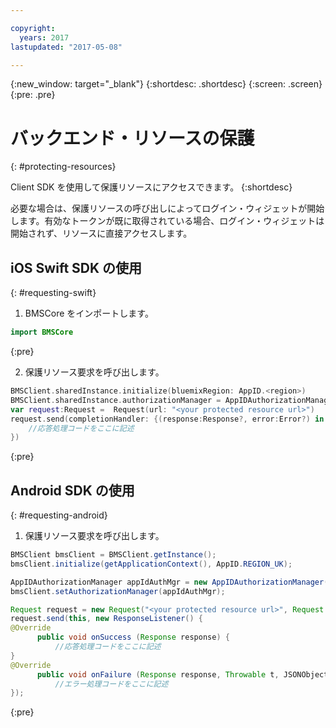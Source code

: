 ```yaml
---

copyright:
  years: 2017
lastupdated: "2017-05-08"

---
```


{:new_window: target="_blank"}
{:shortdesc: .shortdesc}
{:screen: .screen}
{:pre: .pre}

# バックエンド・リソースの保護
{: #protecting-resources}

Client SDK を使用して保護リソースにアクセスできます。
{:shortdesc}

必要な場合は、保護リソースの呼び出しによってログイン・ウィジェットが開始します。有効なトークンが既に取得されている場合、ログイン・ウィジェットは開始されず、リソースに直接アクセスします。


## iOS Swift SDK の使用
{: #requesting-swift}

1. BMSCore をインポートします。

  ```swift
  import BMSCore
  ```
  {:pre}

2. 保護リソース要求を呼び出します。

  ```swift
  BMSClient.sharedInstance.initialize(bluemixRegion: AppID.<region>)
  BMSClient.sharedInstance.authorizationManager = AppIDAuthorizationManager(appid:AppID.sharedInstance)
  var request:Request =  Request(url: "<your protected resource url>")
  request.send(completionHandler: {(response:Response?, error:Error?) in
      //応答処理コードをここに記述
  })
  ```
  {:pre}


## Android SDK の使用
{: #requesting-android}

1. 保護リソース要求を呼び出します。

  ```java
  BMSClient bmsClient = BMSClient.getInstance();
  bmsClient.initialize(getApplicationContext(), AppID.REGION_UK);

  AppIDAuthorizationManager appIdAuthMgr = new AppIDAuthorizationManager(AppID.getInstance())
  bmsClient.setAuthorizationManager(appIdAuthMgr);

  Request request = new Request("<your protected resource url>", Request.GET);
  request.send(this, new ResponseListener() {
  @Override
		public void onSuccess (Response response) {
			//応答処理コードをここに記述
  }
  @Override
		public void onFailure (Response response, Throwable t, JSONObject extendedInfo) {
			//エラー処理コードをここに記述
  });
  ```
  {:pre}
